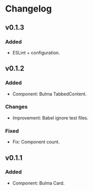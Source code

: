 # Changelog

## v0.1.3
### Added
 - ESLint + configuration.

## v0.1.2
### Added
 - Component: Bulma TabbedContent.

### Changes
 - Improvement: Babel ignore test files.

### Fixed
 - Fix: Component count.

## v0.1.1
### Added
 - Component: Bulma Card.
